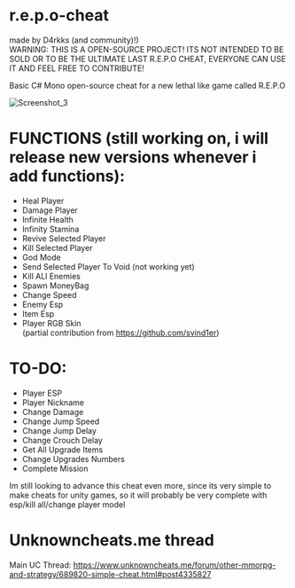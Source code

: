 # r.e.p.o-cheat
made by D4rkks (and community)!)<br />
WARNING: THIS IS A OPEN-SOURCE PROJECT! ITS NOT INTENDED TO BE SOLD OR TO BE THE ULTIMATE LAST R.E.P.O CHEAT, EVERYONE CAN USE IT AND FEEL FREE TO CONTRIBUTE!<br />

Basic C# Mono open-source cheat for a new lethal like game called R.E.P.O

![Screenshot_3](https://github.com/user-attachments/assets/565a1f32-cd7b-485c-9711-903bdc7f9959)

# **FUNCTIONS (still working on, i will release new versions whenever i add functions):**
- Heal Player<br />
- Damage Player<br />
- Infinite Health<br />
- Infinity Stamina<br />
- Revive Selected Player<br />
- Kill Selected Player<br />
- God Mode<br />
- Send Selected Player To Void (not working yet)<br />
- Kill ALl Enemies<br />
- Spawn MoneyBag<br />
- Change Speed <br />
- Enemy Esp<br />
- Item Esp<br />
- Player RGB Skin<br /> (partial contribution from https://github.com/svind1er)

# **TO-DO:**

- Player ESP<br />
- Player Nickname<br />
- Change Damage<br />
- Change Jump Speed<br />
- Change Jump Delay<br />
- Change Crouch Delay<br />
- Get All Upgrade Items<br />
- Change Upgrades Numbers<br />
- Complete Mission


Im still looking to advance this cheat even more, since its very simple to make cheats for unity games, so it will probably be very complete with esp/kill all/change player model

# Unknowncheats.me thread
Main UC Thread: https://www.unknowncheats.me/forum/other-mmorpg-and-strategy/689820-simple-cheat.html#post4335827

